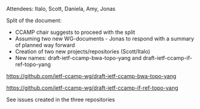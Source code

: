 Attendees: Italo, Scott, Daniela, Amy, Jonas

Split of the document:
- CCAMP chair suggests to proceed with the split
- Assuming two new WG-documents - Jonas to respond with a summary of planned way forward
- Creation of two new projects/repositories (Scott/Italo)
- New names: draft-ietf-ccamp-bwa-topo-yang and draft-ietf-ccamp-if-ref-topo-yang

https://github.com/ietf-ccamp-wg/draft-ietf-ccamp-bwa-topo-yang

https://github.com/ietf-ccamp-wg/draft-ietf-ccamp-if-ref-topo-yang

See issues created in the three repositories
